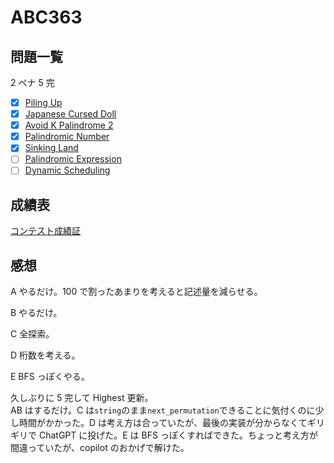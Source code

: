 # ABC363

## 問題一覧

2 ペナ 5 完

- [x] [Piling Up](https://atcoder.jp/contests/abc363/tasks/abc363_a)
- [x] [Japanese Cursed Doll](https://atcoder.jp/contests/abc363/tasks/abc363_b)
- [x] [Avoid K Palindrome 2](https://atcoder.jp/contests/abc363/tasks/abc363_c)
- [x] [Palindromic Number](https://atcoder.jp/contests/abc363/tasks/abc363_d)
- [x] [Sinking Land](https://atcoder.jp/contests/abc363/tasks/abc363_e)
- [ ] [Palindromic Expression](https://atcoder.jp/contests/abc363/tasks/abc363_f)
- [ ] [Dynamic Scheduling](https://atcoder.jp/contests/abc363/tasks/abc363_g)

## 成績表

[コンテスト成績証](https://atcoder.jp/users/hamao/history/share/abc363?lang=ja)

## 感想

A やるだけ。100 で割ったあまりを考えると記述量を減らせる。

B やるだけ。

C 全探索。

D 桁数を考える。

E BFS っぽくやる。

久しぶりに 5 完して Highest 更新。  
AB はするだけ。C は`string`のまま`next_permutation`できることに気付くのに少し時間がかかった。D は考え方は合っていたが、最後の実装が分からなくてギリギリで ChatGPT に投げた。E は BFS っぽくすればできた。ちょっと考え方が間違っていたが、copilot のおかげで解けた。
